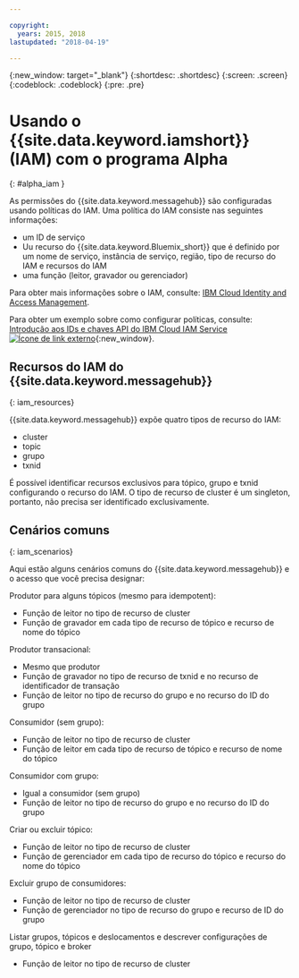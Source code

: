 ```yaml
---

copyright:
  years: 2015, 2018
lastupdated: "2018-04-19"

---
```


{:new_window: target="_blank"}
{:shortdesc: .shortdesc}
{:screen: .screen}
{:codeblock: .codeblock}
{:pre: .pre}

# Usando o {{site.data.keyword.iamshort}} (IAM) com o programa Alpha
{: #alpha_iam }

As permissões do {{site.data.keyword.messagehub}} são configuradas usando políticas do IAM. Uma política do IAM
consiste nas seguintes informações:

* um ID de serviço
* Uu recurso do {{site.data.keyword.Bluemix_short}} que é definido por um nome de serviço, instância de serviço,
região, tipo de recurso do IAM e recursos do IAM
* uma função (leitor, gravador ou gerenciador)

Para obter mais informações sobre o IAM, consulte: [IBM Cloud Identity and Access
Management](/docs/iam/index.html#iamoverview).

Para obter um exemplo sobre como configurar políticas, consulte:
[Introdução aos IDs e chaves
API do IBM Cloud IAM Service ![Ícone de link externo](../../icons/launch-glyph.svg "Ícone de link externo")](https://www.ibm.com/blogs/bluemix/2017/10/introducing-ibm-cloud-iam-service-ids-api-keys/){:new_window}.

## Recursos do IAM do {{site.data.keyword.messagehub}}
{: iam_resources}

{{site.data.keyword.messagehub}} expõe quatro tipos de recurso do IAM:

* cluster
* topic
* grupo
* txnid

É possível identificar recursos exclusivos para tópico, grupo e txnid configurando o recurso do IAM. O tipo de recurso de
cluster é um singleton, portanto, não precisa ser identificado exclusivamente.

## Cenários comuns
{: iam_scenarios}

Aqui estão alguns cenários comuns do {{site.data.keyword.messagehub}} e o acesso que você precisa
designar:

Produtor para alguns tópicos (mesmo para idempotent):
* Função de leitor no tipo de recurso de cluster
* Função de gravador em cada tipo de recurso de tópico e recurso de nome do tópico

Produtor transacional:
* Mesmo que produtor
* Função de gravador no tipo de recurso de txnid e no recurso de identificador de transação
* Função de leitor no tipo de recurso do grupo e no recurso do ID do grupo

Consumidor (sem grupo):
* Função de leitor no tipo de recurso de cluster
* Função de leitor em cada tipo de recurso de tópico e recurso de nome do tópico

Consumidor com grupo:
* Igual a consumidor (sem grupo)
* Função de leitor no tipo de recurso do grupo e no recurso do ID do grupo

Criar ou excluir tópico:
* Função de leitor no tipo de recurso de cluster
* Função de gerenciador em cada tipo de recurso do tópico e recurso do nome do tópico

Excluir grupo de consumidores:
* Função de leitor no tipo de recurso de cluster
* Função de gerenciador no tipo de recurso do grupo e recurso de ID do grupo

Listar grupos, tópicos e deslocamentos e descrever configurações de grupo, tópico e broker
* Função de leitor no tipo de recurso de cluster














